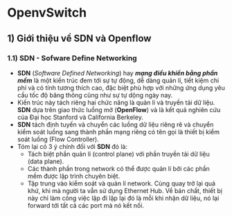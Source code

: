 # OpenvSwitch
## **1) Giới thiệu về SDN và Openflow**
### **1.1) SDN - Sofware Define Networking**
- **SDN** (*Software Defined Networking*) hay ***mạng điều khiển bằng phần mềm*** là một kiến trúc đem tới sự tự động, dễ dàng quản lí, tiết kiệm chi phí và có tính tương thích cao, đặc biệt phù hợp với những ứng dụng yêu cầu tốc độ băng thông cũng như sự tự dộng ngày nay. 
- Kiến trúc này tách riêng hai chức năng là quản lí và truyền tải dữ liệu. **SDN** dựa trên giao thức luồng mở (**OpenFlow**) và là kết quả nghiên cứu của Đại học Stanford và California Berkeley. 
- **SDN** tách định tuyến và chuyển các luồng dữ liệu riêng rẽ và chuyển kiểm soát luồng sang thành phần mạng riêng có tên gọi là thiết bị kiểm soát luồng (Flow Controller).
- Tóm lại có 3 ý chính đối với **SDN** đó là:
    - Tách biệt phần quản lí (control plane) với phần truyền tải dữ liệu (data plane).
    - Các thành phần trong network có thể được quản lí bởi các phần mềm được lập trình chuyên biệt.
    - Tập trung vào kiểm soát và quản lí network.
    Cùng quay trở lại quá khứ, khi mà người ta vẫn sử dụng Ethernet Hub. Về bản chất, thiết bị này chỉ làm công việc lặp đi lặp lại đó là mỗi khi nhận dữ liệu, nó lại forward tới tất cả các port mà nó kết nối.

